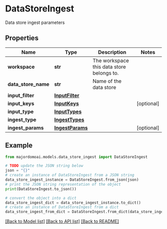# DataStoreIngest

Data store ingest parameters

## Properties

Name | Type | Description | Notes
------------ | ------------- | ------------- | -------------
**workspace** | **str** | The workspace this data store belongs to. | 
**data_store_name** | **str** | Name of the data store | 
**input_filter** | [**InputFilter**](InputFilter.md) |  | 
**input_keys** | [**InputKeys**](InputKeys.md) |  | [optional] 
**input_type** | [**InputTypes**](InputTypes.md) |  | 
**ingest_type** | [**IngestTypes**](IngestTypes.md) |  | 
**ingest_params** | [**IngestParams**](IngestParams.md) |  | [optional] 

## Example

```python
from majordomoai.models.data_store_ingest import DataStoreIngest

# TODO update the JSON string below
json = "{}"
# create an instance of DataStoreIngest from a JSON string
data_store_ingest_instance = DataStoreIngest.from_json(json)
# print the JSON string representation of the object
print(DataStoreIngest.to_json())

# convert the object into a dict
data_store_ingest_dict = data_store_ingest_instance.to_dict()
# create an instance of DataStoreIngest from a dict
data_store_ingest_from_dict = DataStoreIngest.from_dict(data_store_ingest_dict)
```
[[Back to Model list]](../README.md#documentation-for-models) [[Back to API list]](../README.md#documentation-for-api-endpoints) [[Back to README]](../README.md)



